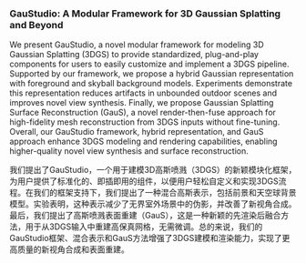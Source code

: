 ### GauStudio: A Modular Framework for 3D Gaussian Splatting and Beyond

We present GauStudio, a novel modular framework for modeling 3D Gaussian Splatting (3DGS) to provide standardized, plug-and-play components for users to easily customize and implement a 3DGS pipeline. Supported by our framework, we propose a hybrid Gaussian representation with foreground and skyball background models. Experiments demonstrate this representation reduces artifacts in unbounded outdoor scenes and improves novel view synthesis. Finally, we propose Gaussian Splatting Surface Reconstruction (GauS), a novel render-then-fuse approach for high-fidelity mesh reconstruction from 3DGS inputs without fine-tuning. Overall, our GauStudio framework, hybrid representation, and GauS approach enhance 3DGS modeling and rendering capabilities, enabling higher-quality novel view synthesis and surface reconstruction.

我们提出了GauStudio，一个用于建模3D高斯喷溅（3DGS）的新颖模块化框架，为用户提供了标准化的、即插即用的组件，以便用户轻松自定义和实现3DGS流程。在我们的框架支持下，我们提出了一种混合高斯表示，包括前景和天空球背景模型。实验表明，这种表示减少了无界室外场景中的伪影，并改善了新视角合成。最后，我们提出了高斯喷溅表面重建（GauS），这是一种新颖的先渲染后融合方法，用于从3DGS输入中重建高保真网格，无需微调。总的来说，我们的GauStudio框架、混合表示和GauS方法增强了3DGS建模和渲染能力，实现了更高质量的新视角合成和表面重建。
